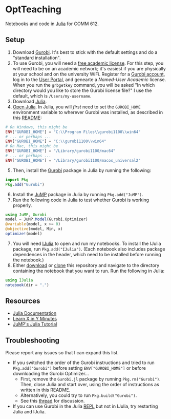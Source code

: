# OptTeaching

Notebooks and code in [Julia](https://julialang.org/) for COMM 612.

## Setup

1. Download [Gurobi](https://www.gurobi.com/downloads/gurobi-software/). It's best to stick with the default settings and do a "standard installation".
2. To use Gurobi, you will need a [free academic license](https://www.gurobi.com/features/academic-named-user-license/). For this step, you will need to be on an academic network; it's easiest if you are physically at your school and on the university WiFi. Register for a [Gurobi account](https://portal.gurobi.com/iam/register/), log in to the [User Portal](https://portal.gurobi.com/iam/licenses/request/?type=academic), and genearte a *Named-User Academic* license. When you run the `grbgetkey` command, you will be asked "In which directory would you like to store the Gurobi license file?" I use the default, which is `/Users/my-username`.
3. Download [Julia](https://julialang.org/downloads/).
4. [Open Julia](https://docs.julialang.org/en/v1/stdlib/REPL/). In Julia, you will *first* need to set the `GUROBI_HOME` environment variable to wherever Gurobi was installed, as described in this [README](https://github.com/jump-dev/Gurobi.jl):
```julia
# On Windows, this might be
ENV["GUROBI_HOME"] = "C:\\Program Files\\gurobi1100\\win64"
# ... or perhaps ...
ENV["GUROBI_HOME"] = "C:\\gurobi1100\\win64"
# On Mac, this might be
ENV["GUROBI_HOME"] = "/Library/gurobi1100/mac64"
# ... or perhaps ...
ENV["GUROBI_HOME"] = "/Library/gurobi1100/macos_universal2"
```
5. Then, install the [Gurobi](https://github.com/jump-dev/Gurobi.jl) package in Julia by running the following:
```julia
import Pkg
Pkg.add("Gurobi")
```
6. Install the [JuMP](https://github.com/jump-dev/JuMP.jl) package in Julia by running `Pkg.add("JuMP")`.
7. Run the following code in Julia to test whether Gurobi is working properly.
```julia
using JuMP, Gurobi
model = JuMP.Model(Gurobi.Optimizer)
@variable(model, x >= 0)
@objective(model, Min, x)
optimize!(model)
```
7. You will need [IJulia](https://github.com/JuliaLang/IJulia.jl) to open and run my notebooks. To install the IJulia package, run `Pkg.add("IJulia")`. (Each notebook also includes package dependences in the header, which need to be installed before running the notebook.)
9. Either [download](https://docs.github.com/en/repositories/working-with-files/using-files/downloading-source-code-archives) or [clone](https://docs.github.com/en/repositories/creating-and-managing-repositories/cloning-a-repository) this repository and navigate to the directory containing the notebook that you want to run. Run the following in Julia: 
```julia
using IJulia
notebook(dir = ".")
``` 

## Resources

* [Julia Documentation](https://docs.julialang.org/en/v1/)
* [Learn X in Y Minutes](https://learnxinyminutes.com/docs/julia/)
* [JuMP's Julia Tutorial](https://jump.dev/JuMP.jl/stable/tutorials/getting_started/getting_started_with_julia/)

## Troubleshooting

Please report any issues so that I can expand this list.

- If you switched the order of the Gurobi instructions and tried to run `Pkg.add("Gurobi")` before setting `ENV["GUROBI_HOME"]` or before downloading the Gurobi Optimizer...
  - First, remove the `Gurobi.jl` package by running `Pkg.rm("Gurobi")`. Then, close Julia and start over, using the order of instructions as written in this README.
  - Alternatively, you could try to run `Pkg.build("Gurobi")`.
  - See this [thread](https://discourse.julialang.org/t/gurobi-failed-to-precompile/44606/10) for discussion. 
- If you can use Gurobi in the Julia [REPL](https://docs.julialang.org/en/v1/stdlib/REPL/) but not in IJulia, try restarting Julia and IJulia.
